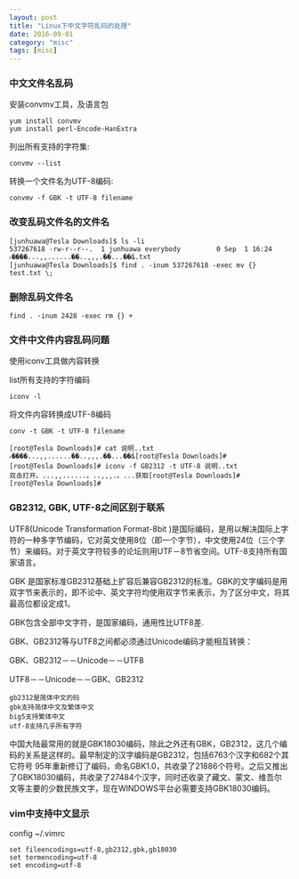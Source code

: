 ```yaml
---
layout: post
title: "Linux下中文字符乱码的处理"
date: 2016-09-01
category: "misc" 
tags: [misc]
---
```

### 中文文件名乱码

安装convmv工具，及语言包

    yum install convmv
    yum install perl-Encode-HanExtra

列出所有支持的字符集:

    convmv --list

转换一个文件名为UTF-8编码:

    convmv -f GBK -t UTF-8 filename

### 改变乱码文件名的文件名

    [junhuawa@Tesla Downloads]$ ls -li
    537267618 -rw-r--r--.  1 junhuawa everybody         0 Sep  1 16:24 ˫����...,,......��..,,,.��...��ȡ.txt
    [junhuawa@Tesla Downloads]$ find . -inum 537267618 -exec mv {} test.txt \;

### 删除乱码文件名

    find . -inum 2428 -exec rm {} +

### 文件中文件内容乱码问题

使用iconv工具做内容转换

list所有支持的字符编码

    iconv -l

将文件内容转换成UTF-8编码

    conv -t GBK -t UTF-8 filename

    [root@Tesla Downloads]# cat 说明..txt
    ˫����...,,......��..,,,.��...��ȡ[root@Tesla Downloads]# 
    [root@Tesla Downloads]# iconv -f GB2312 -t UTF-8 说明..txt
    双击打开。...,,......。..,,,.。...获取[root@Tesla Downloads]# 
    [root@Tesla Downloads]#

### GB2312, GBK, UTF-8之间区别于联系

UTF8(Unicode Transformation Format-8bit
)是国际编码，是用以解决国际上字符的一种多字节编码，它对英文使用8位（即一个字节），中文使用24位（三个字节）来编码。对于英文字符较多的论坛则用UTF－8节省空间。UTF-8支持所有国家语言。 

GBK 是国家标准GB2312基础上扩容后兼容GB2312的标准。GBK的文字编码是用双字节来表示的，即不论中、英文字符均使用双字节来表示，为了区分中文，将其最高位都设定成1。

GBK包含全部中文字符，是国家编码，通用性比UTF8差.

GBK、GB2312等与UTF8之间都必须通过Unicode编码才能相互转换：

GBK、GB2312－－Unicode－－UTF8 

UTF8－－Unicode－－GBK、GB2312 

    gb2312是简体中文的码
    gbk支持简体中文及繁体中文
    big5支持繁体中文
    utf-8支持几乎所有字符

中国大陆最常用的就是GBK18030编码，除此之外还有GBK，GB2312，这几个编码的关系是这样的。最早制定的汉字编码是GB2312，包括6763个汉字和682个其它符号
95年重新修订了编码，命名GBK1.0，共收录了21886个符号。之后又推出了GBK18030编码，共收录了27484个汉字，同时还收录了藏文、蒙文、维吾尔
文等主要的少数民族文字，现在WINDOWS平台必需要支持GBK18030编码。

### vim中支持中文显示

config ~/.vimrc

    set fileencodings=utf-8,gb2312,gbk,gb18030
    set termencoding=utf-8
    set encoding=utf-8
